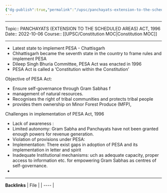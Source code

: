 ```yaml
---
{"dg-publish":true,"permalink":"/upsc/panchayats-extension-to-the-scheduled-areas-act-1996/","dgHomeLink":true,"dgPassFrontmatter":false}
---
```


----
Topic:: PANCHAYATS (EXTENSION TO THE SCHEDULED AREAS) ACT, 1996
Date:: 2022-10-06
Course:: [[UPSC/Constitution MOC|Constitution MOC]] 

----
- Latest state to implement PESA - Chattisgarh
- Chhattisgarh became the seventh state in the country to frame rules and implement PESA
- Dileep Singh Bhuria Committee, PESA Act was enacted in 1996
- PESA Act is called a ‘Constitution within the Constitution’



Objective of PESA Act: 
- Ensure self-governance through Gram Sabhas f
- management of natural resources.
- Recognises the right of tribal communities and protects tribal people
- provides them ownership on Minor Forest Produce (MFP),


Challenges in implementation of PESA Act, 1996
- Lack of awareness : 
- Limited autonomy: Gram Sabha and Panchayats have not been granted enough powers for revenue generation.
- Violation of provisions under PESA: 
- Implementation: There exist gaps in adoption of PESA and its implementation in letter and spirit
- Inadequate Institutional mechanisms: uch as adequate capacity, proper access to information etc. for empowering Gram Sabhas as centres of self-governance.
- 


---
**Backlinks**
| File |
| ---- |



